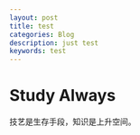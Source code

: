 ```yaml
---
layout: post
title: test
categories: Blog
description: just test
keywords: test
---
```


# Study Always #

技艺是生存手段，知识是上升空间。
